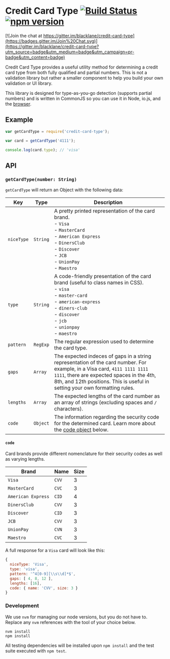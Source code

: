 Credit Card Type [![Build Status](https://travis-ci.org/braintree/credit-card-type.svg)](https://travis-ci.org/braintree/credit-card-type) [![npm version](https://badge.fury.io/js/credit-card-type.svg)](http://badge.fury.io/js/credit-card-type)
================

[![Join the chat at https://gitter.im/blacklane/credit-card-type](https://badges.gitter.im/Join%20Chat.svg)](https://gitter.im/blacklane/credit-card-type?utm_source=badge&utm_medium=badge&utm_campaign=pr-badge&utm_content=badge)

Credit Card Type provides a useful utility method for determining a credit card type from both fully qualified and partial numbers. This is not a validation library but rather a smaller component to help you build your own validation or UI library.

This library is designed for type-as-you-go detection (supports partial numbers) and is written in CommonJS so you can use it in Node, io.js, and the [browser](http://browserify.org).

## Example

```javascript
var getCardType = require('credit-card-type');

var card = getCardType('4111');

console.log(card.type); // 'visa'
```

## API

### `getCardType(number: String)`

`getCardType` will return an Object with the following data:

| Key | Type | Description |
| --- | ---- | ----------- |
| `niceType` | `String` | A pretty printed representation of the card brand.<br/>- `Visa`<br />- `MasterCard`<br />- `American Express`<br />- `DinersClub`<br />- `Discover`<br />- `JCB`<br />- `UnionPay`<br />- `Maestro` |
| `type` | `String` | A code-friendly presentation of the card brand (useful to class names in CSS).<br/>- `visa`<br />- `master-card`<br />- `american-express`<br />- `diners-club`<br />- `discover`<br />- `jcb`<br />- `unionpay`<br />- `maestro` |
| `pattern` | `RegExp` | The regular expression used to determine the card type. |
| `gaps` | `Array` | The expected indeces of gaps in a string representation of the card number. For example, in a Visa card, `4111 1111 1111 1111`, there are expected spaces in the 4th, 8th, and 12th positions. This is useful in setting your own formatting rules. |
| `lengths` | `Array` | The expected lengths of the card number as an array of strings (excluding spaces and `/` characters). |
| `code` | `Object` | The information regarding the security code for the determined card. Learn more about the [code object](#code) below. |

#### `code`

Card brands provide different nomenclature for their security codes as well as varying lengths.

| Brand | Name | Size |
| ----- | ---- | ---- |
| `Visa` | `CVV` | 3 |
| `MasterCard` | `CVC` | 3 |
| `American Express` | `CID` | 4 |
| `DinersClub` | `CVV` | 3 |
| `Discover` | `CID` | 3 |
| `JCB` | `CVV` | 3 |
| `UnionPay` | `CVN` | 3 |
| `Maestro` | `CVC` | 3 |

A full response for a `Visa` card will look like this:

```js
{
  niceType: 'Visa',
  type: 'visa',
  pattern: '^4[0-9][\\s\\d]*$',
  gaps: [ 4, 8, 12 ],
  lengths: [16],
  code: { name: 'CVV', size: 3 }
}
```

### Development

We use `nvm` for managing our node versions, but you do not have to. Replace any `nvm` references with the tool of your choice below.

```
nvm install
npm install
```

All testing dependencies will be installed upon `npm install` and the test suite executed with `npm test`.
